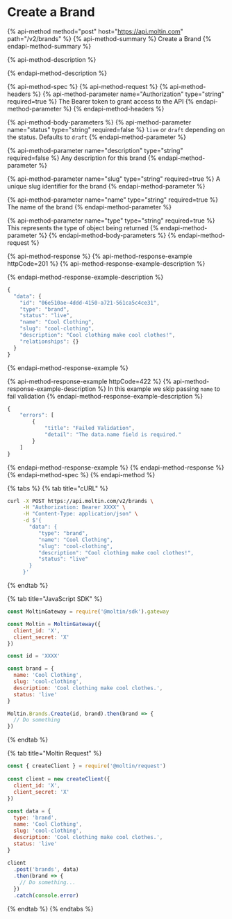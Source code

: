 # Create a Brand

{% api-method method="post" host="https://api.moltin.com" path="/v2/brands" %}
{% api-method-summary %}
Create a Brand
{% endapi-method-summary %}

{% api-method-description %}

{% endapi-method-description %}

{% api-method-spec %}
{% api-method-request %}
{% api-method-headers %}
{% api-method-parameter name="Authorization" type="string" required=true %}
The Bearer token to grant access to the API
{% endapi-method-parameter %}
{% endapi-method-headers %}

{% api-method-body-parameters %}
{% api-method-parameter name="status" type="string" required=false %}
`live` or `draft` depending on the status. Defaults to `draft`
{% endapi-method-parameter %}

{% api-method-parameter name="description" type="string" required=false %}
Any description for this brand
{% endapi-method-parameter %}

{% api-method-parameter name="slug" type="string" required=true %}
A unique slug identifier for the brand
{% endapi-method-parameter %}

{% api-method-parameter name="name" type="string" required=true %}
The name of the brand
{% endapi-method-parameter %}

{% api-method-parameter name="type" type="string" required=true %}
This represents the type of object being returned
{% endapi-method-parameter %}
{% endapi-method-body-parameters %}
{% endapi-method-request %}

{% api-method-response %}
{% api-method-response-example httpCode=201 %}
{% api-method-response-example-description %}

{% endapi-method-response-example-description %}

```javascript
{
  "data": {
    "id": "06e510ae-4ddd-4150-a721-561ca5c4ce31",
    "type": "brand",
    "status": "live",
    "name": "Cool Clothing",
    "slug": "cool-clothing",
    "description": "Cool clothing make cool clothes!",
    "relationships": {}
  }
}
```
{% endapi-method-response-example %}

{% api-method-response-example httpCode=422 %}
{% api-method-response-example-description %}
In this example we skip passing `name` to fail validation
{% endapi-method-response-example-description %}

```javascript
{
    "errors": [
        {
            "title": "Failed Validation",
            "detail": "The data.name field is required."
        }
    ]
}
```
{% endapi-method-response-example %}
{% endapi-method-response %}
{% endapi-method-spec %}
{% endapi-method %}

{% tabs %}
{% tab title="cURL" %}
```bash
curl -X POST https://api.moltin.com/v2/brands \
     -H "Authorization: Bearer XXXX" \
     -H "Content-Type: application/json" \
     -d $'{
       "data": {
          "type": "brand",
          "name": "Cool Clothing",
          "slug": "cool-clothing",
          "description": "Cool clothing make cool clothes!",
          "status": "live"
       }
     }'
```
{% endtab %}

{% tab title="JavaScript SDK" %}
```javascript
const MoltinGateway = require('@moltin/sdk').gateway

const Moltin = MoltinGateway({
  client_id: 'X',
  client_secret: 'X'
})

const id = 'XXXX'

const brand = {
  name: 'Cool Clothing',
  slug: 'cool-clothing',
  description: 'Cool clothing make cool clothes.',
  status: 'live'
}

Moltin.Brands.Create(id, brand).then(brand => {
  // Do something
})
```
{% endtab %}

{% tab title="Moltin Request" %}
```javascript
const { createClient } = require('@moltin/request')
​
const client = new createClient({
  client_id: 'X',
  client_secret: 'X'
})
​
const data = {
  type: 'brand',
  name: 'Cool Clothing',
  slug: 'cool-clothing',
  description: 'Cool clothing make cool clothes.',
  status: 'live'
}
​
client
  .post('brands', data)
  .then(brand => {
    // Do something...
  })
  .catch(console.error)
```
{% endtab %}
{% endtabs %}

